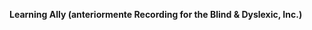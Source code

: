 **Learning Ally (anteriormente Recording for the Blind &amp; Dyslexic, Inc.)** 

<!--HONumber=Jun16_HO4-->


